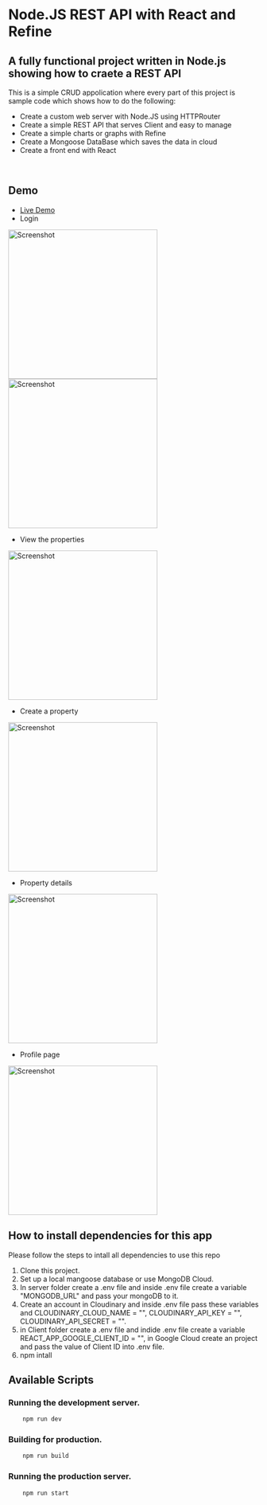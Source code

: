 # Node.JS REST API with React and Refine 


## A fully functional project written in Node.js showing how to craete a REST API

This is a simple CRUD appolication where every part of this project is sample code which shows how to do the following:

* Create a custom web server with Node.JS using HTTPRouter
* Create a simple REST API that serves Client and easy to manage
* Create a simple charts or graphs with Refine
* Create a Mongoose DataBase which saves the data in cloud 
* Create a front end with React 

<br/>

## Demo 

* <a href="https://realdealagency.netlify.app/">Live Demo</a>
* Login 

<img width="300" alt="Screenshot" src="https://user-images.githubusercontent.com/90425833/235983495-0b6e37da-b0e2-4726-8237-53c710418ad0.png">
<img width="300" alt="Screenshot" src="https://user-images.githubusercontent.com/90425833/235983987-4b6f7d0e-34ec-4986-8e3a-bc183178e0eb.png">

* View the properties 
<img width="300" alt="Screenshot" src="https://user-images.githubusercontent.com/90425833/235984064-3613d864-2180-4117-9a78-5f5daf90aa0b.png">

* Create a property
<img width="300" alt="Screenshot" src="https://user-images.githubusercontent.com/90425833/235984347-6dcc6727-fe9f-4a32-bb59-181e14804d62.png">

* Property details 
<img width="300" alt="Screenshot" src="https://user-images.githubusercontent.com/90425833/235984716-7af9dfcc-f79e-4b43-88c8-e6969e382560.png">


* Profile page
<img width="300" alt="Screenshot" src="https://user-images.githubusercontent.com/90425833/235984513-26fc6c97-4908-462c-a9d3-29060fc5a702.png">





## How to install dependencies for this app 

Please follow the steps to intall all dependencies to use this repo 

1. Clone this project. 
2. Set up a local mangoose database or use <a herf="https://www.mongodb.com/atlas/database"> MongoDB Cloud</a>.
3. In server folder create a .env file and inside .env file create a variable "MONGODB_URL" and pass your mongoDB to it.
4. Create an account in <a herf="https://cloudinary.com/">Cloudinary</a> and inside .env file pass these variables and 
    CLOUDINARY_CLOUD_NAME = "", CLOUDINARY_API_KEY = "", CLOUDINARY_API_SECRET = "".
5. in Client folder create a .env file and indide .env file create a variable REACT_APP_GOOGLE_CLIENT_ID = "", in <a                herf="https://console.cloud.google.com/"> Google Cloud</a> create an project and pass the value of Client ID into .env file.
6. npm intall

## Available Scripts

### Running the development server.

```bash
    npm run dev
```

### Building for production.

```bash
    npm run build
```

### Running the production server.

```bash
    npm run start
```

